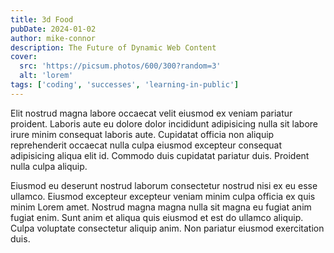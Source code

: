 ```yaml
---
title: 3d Food
pubDate: 2024-01-02
author: mike-connor
description: The Future of Dynamic Web Content
cover:
  src: 'https://picsum.photos/600/300?random=3'
  alt: 'lorem'
tags: ['coding', 'successes', 'learning-in-public']
---
```


Elit nostrud magna labore occaecat velit eiusmod ex veniam pariatur proident. Laboris aute eu dolore dolor incididunt adipisicing nulla sit labore irure minim consequat laboris aute. Cupidatat officia non aliquip reprehenderit occaecat nulla culpa eiusmod excepteur consequat adipisicing aliqua elit id. Commodo duis cupidatat pariatur duis. Proident nulla culpa aliquip.

Eiusmod eu deserunt nostrud laborum consectetur nostrud nisi ex eu esse ullamco. Eiusmod excepteur excepteur veniam minim culpa officia ex quis minim Lorem amet. Nostrud magna magna nulla sit magna eu fugiat anim fugiat enim. Sunt anim et aliqua quis eiusmod et est do ullamco aliquip. Culpa voluptate consectetur aliquip anim. Non pariatur eiusmod exercitation duis.
